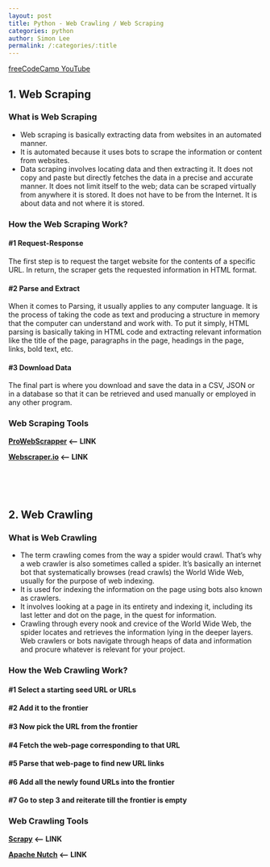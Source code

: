 ```yaml
---
layout: post
title: Python - Web Crawling / Web Scraping
categories: python
author: Simon Lee
permalink: /:categories/:title
---
```


[freeCodeCamp YouTube][youtube]

## 1. Web Scraping

### What is Web Scraping

- Web scraping is basically extracting data from websites in an automated manner.
- It is automated because it uses bots to scrape the information or content from websites.
- Data scraping involves locating data and then extracting it. It does not copy and paste but directly fetches the data in a precise and accurate manner. It does not limit itself to the web; data can be scraped virtually from anywhere it is stored. It does not have to be from the Internet. It is about data and not where it is stored.

### How the Web Scraping Work?

#### #1 Request-Response

The first step is to request the target website for the contents of a specific URL. In return, the scraper gets the requested information in HTML format.

#### #2 Parse and Extract

When it comes to Parsing, it usually applies to any computer language. It is the process of taking the code as text and producing a structure in memory that the computer can understand and work with. To put it simply, HTML parsing is basically taking in HTML code and extracting relevant information like the title of the page, paragraphs in the page, headings in the page, links, bold text, etc.

#### #3 Download Data

The final part is where you download and save the data in a CSV, JSON or in a database so that it can be retrieved and used manually or employed in any other program.

### Web Scraping Tools

<strong>[ProWebScrapper][prowebscraper] <-- LINK</strong>

<strong>[Webscraper.io][webscraper] <-- LINK</strong>

<br>
<br>
<br>

## 2. Web Crawling

### What is Web Crawling

- The term crawling comes from the way a spider would crawl. That’s why a web crawler is also sometimes called a spider. It’s basically an internet bot that systematically browses (read crawls) the World Wide Web, usually for the purpose of web indexing.
- It is used for indexing the information on the page using bots also known as crawlers.
- It involves looking at a page in its entirety and indexing it, including its last letter and dot on the page, in the quest for information.
- Crawling through every nook and crevice of the World Wide Web, the spider locates and retrieves the information lying in the deeper layers. Web crawlers or bots navigate through heaps of data and information and procure whatever is relevant for your project.

### How the Web Crawling Work?

#### #1 Select a starting seed URL or URLs

#### #2 Add it to the frontier

#### #3 Now pick the URL from the frontier

#### #4 Fetch the web-page corresponding to that URL

#### #5 Parse that web-page to find new URL links

#### #6 Add all the newly found URLs into the frontier

#### #7 Go to step 3 and reiterate till the frontier is empty

### Web Crawling Tools

<strong>[Scrapy][scrapy] <-- LINK</strong>

<strong>[Apache Nutch][apache] <-- LINK</strong>

<br>
<br>
<br>

[prowebscraper]: https://prowebscraper.com/
[webscraper]: https://webscraper.io/
[scrapy]: https://scrapy.org/
[apache]: https://nutch.apache.org/
[youtube]: https://www.youtube.com/watch?v=XVv6mJpFOb0
